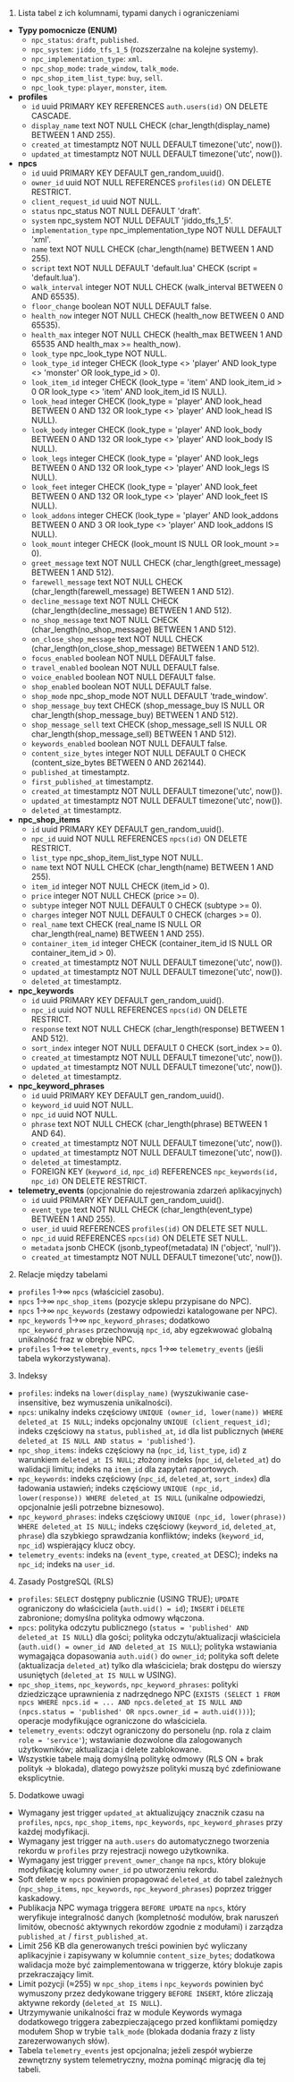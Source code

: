 1. Lista tabel z ich kolumnami, typami danych i ograniczeniami

- **Typy pomocnicze (ENUM)**
  - `npc_status`: `draft`, `published`.
  - `npc_system`: `jiddo_tfs_1_5` (rozszerzalne na kolejne systemy).
  - `npc_implementation_type`: `xml`.
  - `npc_shop_mode`: `trade_window`, `talk_mode`.
  - `npc_shop_item_list_type`: `buy`, `sell`.
  - `npc_look_type`: `player`, `monster`, `item`.
- **profiles**
  - `id` uuid PRIMARY KEY REFERENCES `auth.users(id)` ON DELETE CASCADE.
  - `display_name` text NOT NULL CHECK (char_length(display_name) BETWEEN 1 AND 255).
  - `created_at` timestamptz NOT NULL DEFAULT timezone('utc', now()).
  - `updated_at` timestamptz NOT NULL DEFAULT timezone('utc', now()).
- **npcs**
  - `id` uuid PRIMARY KEY DEFAULT gen_random_uuid().
  - `owner_id` uuid NOT NULL REFERENCES `profiles(id)` ON DELETE RESTRICT.
  - `client_request_id` uuid NOT NULL.
  - `status` npc_status NOT NULL DEFAULT 'draft'.
  - `system` npc_system NOT NULL DEFAULT 'jiddo_tfs_1_5'.
  - `implementation_type` npc_implementation_type NOT NULL DEFAULT 'xml'.
  - `name` text NOT NULL CHECK (char_length(name) BETWEEN 1 AND 255).
  - `script` text NOT NULL DEFAULT 'default.lua' CHECK (script = 'default.lua').
  - `walk_interval` integer NOT NULL CHECK (walk_interval BETWEEN 0 AND 65535).
  - `floor_change` boolean NOT NULL DEFAULT false.
  - `health_now` integer NOT NULL CHECK (health_now BETWEEN 0 AND 65535).
  - `health_max` integer NOT NULL CHECK (health_max BETWEEN 1 AND 65535 AND health_max >= health_now).
  - `look_type` npc_look_type NOT NULL.
  - `look_type_id` integer CHECK (look_type <> 'player' AND look_type <> 'monster' OR look_type_id > 0).
  - `look_item_id` integer CHECK (look_type = 'item' AND look_item_id > 0 OR look_type <> 'item' AND look_item_id IS NULL).
  - `look_head` integer CHECK (look_type = 'player' AND look_head BETWEEN 0 AND 132 OR look_type <> 'player' AND look_head IS NULL).
  - `look_body` integer CHECK (look_type = 'player' AND look_body BETWEEN 0 AND 132 OR look_type <> 'player' AND look_body IS NULL).
  - `look_legs` integer CHECK (look_type = 'player' AND look_legs BETWEEN 0 AND 132 OR look_type <> 'player' AND look_legs IS NULL).
  - `look_feet` integer CHECK (look_type = 'player' AND look_feet BETWEEN 0 AND 132 OR look_type <> 'player' AND look_feet IS NULL).
  - `look_addons` integer CHECK (look_type = 'player' AND look_addons BETWEEN 0 AND 3 OR look_type <> 'player' AND look_addons IS NULL).
  - `look_mount` integer CHECK (look_mount IS NULL OR look_mount >= 0).
  - `greet_message` text NOT NULL CHECK (char_length(greet_message) BETWEEN 1 AND 512).
  - `farewell_message` text NOT NULL CHECK (char_length(farewell_message) BETWEEN 1 AND 512).
  - `decline_message` text NOT NULL CHECK (char_length(decline_message) BETWEEN 1 AND 512).
  - `no_shop_message` text NOT NULL CHECK (char_length(no_shop_message) BETWEEN 1 AND 512).
  - `on_close_shop_message` text NOT NULL CHECK (char_length(on_close_shop_message) BETWEEN 1 AND 512).
  - `focus_enabled` boolean NOT NULL DEFAULT false.
  - `travel_enabled` boolean NOT NULL DEFAULT false.
  - `voice_enabled` boolean NOT NULL DEFAULT false.
  - `shop_enabled` boolean NOT NULL DEFAULT false.
  - `shop_mode` npc_shop_mode NOT NULL DEFAULT 'trade_window'.
  - `shop_message_buy` text CHECK (shop_message_buy IS NULL OR char_length(shop_message_buy) BETWEEN 1 AND 512).
  - `shop_message_sell` text CHECK (shop_message_sell IS NULL OR char_length(shop_message_sell) BETWEEN 1 AND 512).
  - `keywords_enabled` boolean NOT NULL DEFAULT false.
  - `content_size_bytes` integer NOT NULL DEFAULT 0 CHECK (content_size_bytes BETWEEN 0 AND 262144).
  - `published_at` timestamptz.
  - `first_published_at` timestamptz.
  - `created_at` timestamptz NOT NULL DEFAULT timezone('utc', now()).
  - `updated_at` timestamptz NOT NULL DEFAULT timezone('utc', now()).
  - `deleted_at` timestamptz.
- **npc_shop_items**
  - `id` uuid PRIMARY KEY DEFAULT gen_random_uuid().
  - `npc_id` uuid NOT NULL REFERENCES `npcs(id)` ON DELETE RESTRICT.
  - `list_type` npc_shop_item_list_type NOT NULL.
  - `name` text NOT NULL CHECK (char_length(name) BETWEEN 1 AND 255).
  - `item_id` integer NOT NULL CHECK (item_id > 0).
  - `price` integer NOT NULL CHECK (price >= 0).
  - `subtype` integer NOT NULL DEFAULT 0 CHECK (subtype >= 0).
  - `charges` integer NOT NULL DEFAULT 0 CHECK (charges >= 0).
  - `real_name` text CHECK (real_name IS NULL OR char_length(real_name) BETWEEN 1 AND 255).
  - `container_item_id` integer CHECK (container_item_id IS NULL OR container_item_id > 0).
  - `created_at` timestamptz NOT NULL DEFAULT timezone('utc', now()).
  - `updated_at` timestamptz NOT NULL DEFAULT timezone('utc', now()).
  - `deleted_at` timestamptz.
- **npc_keywords**
  - `id` uuid PRIMARY KEY DEFAULT gen_random_uuid().
  - `npc_id` uuid NOT NULL REFERENCES `npcs(id)` ON DELETE RESTRICT.
  - `response` text NOT NULL CHECK (char_length(response) BETWEEN 1 AND 512).
  - `sort_index` integer NOT NULL DEFAULT 0 CHECK (sort_index >= 0).
  - `created_at` timestamptz NOT NULL DEFAULT timezone('utc', now()).
  - `updated_at` timestamptz NOT NULL DEFAULT timezone('utc', now()).
  - `deleted_at` timestamptz.
- **npc_keyword_phrases**
  - `id` uuid PRIMARY KEY DEFAULT gen_random_uuid().
  - `keyword_id` uuid NOT NULL.
  - `npc_id` uuid NOT NULL.
  - `phrase` text NOT NULL CHECK (char_length(phrase) BETWEEN 1 AND 64).
  - `created_at` timestamptz NOT NULL DEFAULT timezone('utc', now()).
  - `updated_at` timestamptz NOT NULL DEFAULT timezone('utc', now()).
  - `deleted_at` timestamptz.
  - FOREIGN KEY (`keyword_id`, `npc_id`) REFERENCES `npc_keywords(id, npc_id)` ON DELETE RESTRICT.
- **telemetry_events** (opcjonalnie do rejestrowania zdarzeń aplikacyjnych)
  - `id` uuid PRIMARY KEY DEFAULT gen_random_uuid().
  - `event_type` text NOT NULL CHECK (char_length(event_type) BETWEEN 1 AND 255).
  - `user_id` uuid REFERENCES `profiles(id)` ON DELETE SET NULL.
  - `npc_id` uuid REFERENCES `npcs(id)` ON DELETE SET NULL.
  - `metadata` jsonb CHECK (jsonb_typeof(metadata) IN ('object', 'null')).
  - `created_at` timestamptz NOT NULL DEFAULT timezone('utc', now()).

2. Relacje między tabelami

- `profiles` 1→∞ `npcs` (właściciel zasobu).
- `npcs` 1→∞ `npc_shop_items` (pozycje sklepu przypisane do NPC).
- `npcs` 1→∞ `npc_keywords` (zestawy odpowiedzi katalogowane per NPC).
- `npc_keywords` 1→∞ `npc_keyword_phrases`; dodatkowo `npc_keyword_phrases` przechowują `npc_id`, aby egzekwować globalną unikalność fraz w obrębie NPC.
- `profiles` 1→∞ `telemetry_events`, `npcs` 1→∞ `telemetry_events` (jeśli tabela wykorzystywana).

3. Indeksy

- `profiles`: indeks na `lower(display_name)` (wyszukiwanie case-insensitive, bez wymuszenia unikalności).
- `npcs`: unikalny indeks częściowy `UNIQUE (owner_id, lower(name)) WHERE deleted_at IS NULL`; indeks opcjonalny `UNIQUE (client_request_id)`; indeks częściowy na `status`, `published_at`, `id` dla list publicznych (`WHERE deleted_at IS NULL AND status = 'published'`).
- `npc_shop_items`: indeks częściowy na (`npc_id`, `list_type`, `id`) z warunkiem `deleted_at IS NULL`; złożony indeks (`npc_id`, `deleted_at`) do walidacji limitu; indeks na `item_id` dla zapytań raportowych.
- `npc_keywords`: indeks częściowy (`npc_id`, `deleted_at`, `sort_index`) dla ładowania ustawień; indeks częściowy `UNIQUE (npc_id, lower(response)) WHERE deleted_at IS NULL` (unikalne odpowiedzi, opcjonalnie jeśli potrzebne biznesowo).
- `npc_keyword_phrases`: indeks częściowy `UNIQUE (npc_id, lower(phrase)) WHERE deleted_at IS NULL`; indeks częściowy (`keyword_id`, `deleted_at`, `phrase`) dla szybkiego sprawdzania konfliktów; indeks (`keyword_id`, `npc_id`) wspierający klucz obcy.
- `telemetry_events`: indeks na (`event_type`, `created_at` DESC); indeks na `npc_id`; indeks na `user_id`.

4. Zasady PostgreSQL (RLS)

- `profiles`: `SELECT` dostępny publicznie (USING TRUE); `UPDATE` ograniczony do właściciela (`auth.uid() = id`); `INSERT` i `DELETE` zabronione; domyślna polityka odmowy włączona.
- `npcs`: polityka odczytu publicznego (`status = 'published' AND deleted_at IS NULL`) dla gości; polityka odczytu/aktualizacji właściciela (`auth.uid() = owner_id AND deleted_at IS NULL`); polityka wstawiania wymagająca dopasowania `auth.uid()` do `owner_id`; polityka soft delete (aktualizacja `deleted_at`) tylko dla właściciela; brak dostępu do wierszy usuniętych (`deleted_at IS NULL` w USING).
- `npc_shop_items`, `npc_keywords`, `npc_keyword_phrases`: polityki dziedziczące uprawnienia z nadrzędnego NPC (`EXISTS (SELECT 1 FROM npcs WHERE npcs.id = ... AND npcs.deleted_at IS NULL AND (npcs.status = 'published' OR npcs.owner_id = auth.uid()))`); operacje modyfikujące ograniczone do właściciela.
- `telemetry_events`: odczyt ograniczony do personelu (np. rola z claim `role = 'service'`); wstawianie dozwolone dla zalogowanych użytkowników; aktualizacja i delete zablokowane.
- Wszystkie tabele mają domyślną politykę odmowy (RLS ON + brak polityk → blokada), dlatego powyższe polityki muszą być zdefiniowane eksplicytnie.

5. Dodatkowe uwagi

- Wymagany jest trigger `updated_at` aktualizujący znacznik czasu na `profiles`, `npcs`, `npc_shop_items`, `npc_keywords`, `npc_keyword_phrases` przy każdej modyfikacji.
- Wymagany jest trigger na `auth.users` do automatycznego tworzenia rekordu w `profiles` przy rejestracji nowego użytkownika.
- Wymagany jest trigger `prevent_owner_change` na `npcs`, który blokuje modyfikację kolumny `owner_id` po utworzeniu rekordu.
- Soft delete w `npcs` powinien propagować `deleted_at` do tabel zależnych (`npc_shop_items`, `npc_keywords`, `npc_keyword_phrases`) poprzez trigger kaskadowy.
- Publikacja NPC wymaga triggera `BEFORE UPDATE` na `npcs`, który weryfikuje integralność danych (kompletność modułów, brak naruszeń limitów, obecność aktywnych rekordów zgodnie z modułami) i zarządza `published_at` / `first_published_at`.
- Limit 256 KB dla generowanych treści powinien być wyliczany aplikacyjnie i zapisywany w kolumnie `content_size_bytes`; dodatkowa walidacja może być zaimplementowana w triggerze, który blokuje zapis przekraczający limit.
- Limit pozycji (≈255) w `npc_shop_items` i `npc_keywords` powinien być wymuszony przez dedykowane triggery `BEFORE INSERT`, które zliczają aktywne rekordy (`deleted_at IS NULL`).
- Utrzymywanie unikalności fraz w module Keywords wymaga dodatkowego triggera zabezpieczającego przed konfliktami pomiędzy modułem Shop w trybie `talk_mode` (blokada dodania frazy z listy zarezerwowanych słów).
- Tabela `telemetry_events` jest opcjonalna; jeżeli zespół wybierze zewnętrzny system telemetryczny, można pominąć migrację dla tej tabeli.
